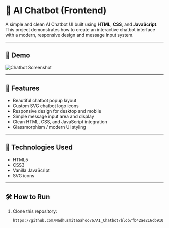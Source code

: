 # 🤖 AI Chatbot (Frontend)

A simple and clean AI Chatbot UI built using **HTML**, **CSS**, and **JavaScript**. This project demonstrates how to create an interactive chatbot interface with a modern, responsive design and message input system.

---

## 📸 Demo

![Chatbot Screenshot](images/screenshot.png)

---

## 📌 Features

- Beautiful chatbot popup layout
- Custom SVG chatbot logo icons
- Responsive design for desktop and mobile
- Simple message input area and display
- Clean HTML, CSS, and JavaScript integration
- Glassmorphism / modern UI styling

---

## 🚀 Technologies Used

- HTML5
- CSS3
- Vanilla JavaScript
- SVG icons

---

## 🛠️ How to Run

1. Clone this repository:
   ```bash
   https://github.com/MadhusmitaSahoo76/AI_Chatbot/blob/fb42ae216cb9109ef15c35fa9ec66968c3eb6ac0/ChatBot_1.png
